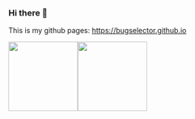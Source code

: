 ### Hi there 👋

<!--
**overau/overau** is a ✨ _special_ ✨ repository because its `README.md` (this file) appears on your GitHub profile.

Here are some ideas to get you started:

- 🔭 I’m currently working on ...
- 🌱 I’m currently learning ...
- 👯 I’m looking to collaborate on ...
- 🤔 I’m looking for help with ...
- 💬 Ask me about ...
- 📫 How to reach me: ...
- 😄 Pronouns: ...
- ⚡ Fun fact: ...
-->
This is my github pages: <https://bugselector.github.io>

<img align="" height="137px" src="https://github-readme-stats.vercel.app/api?username=bugselector&hide_title=true&hide_border=true&show_icons=true&include_all_commits=true&line_height=21&bg_color=0,EC6C6C,FFD479,FFFC79,73FA79&theme=graywhite&locale=cn" /><img align="" height="137px" src="https://github-readme-stats.vercel.app/api/top-langs/?username=bugselector&hide_title=true&hide_border=true&layout=compact&bg_color=0,73FA79,73FDFF,D783FF&theme=graywhite&locale=cn" />
